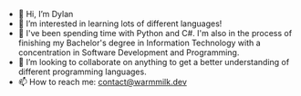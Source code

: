 - 👋 Hi, I’m Dylan
- 👀 I’m interested in learning lots of different languages!
- 🌱 I've been spending time with Python and C#. I'm also in the process of finishing my Bachelor's degree in Information Technology with a concentration in Software Development and Programming.
- 💞️ I’m looking to collaborate on anything to get a better understanding of different programming languages.
- 📫 How to reach me: contact@warmmilk.dev

<!---
WarmMilkCodes/WarmMilkCodes is a ✨ special ✨ repository because its `README.md` (this file) appears on your GitHub profile.
You can click the Preview link to take a look at your changes.
--->

